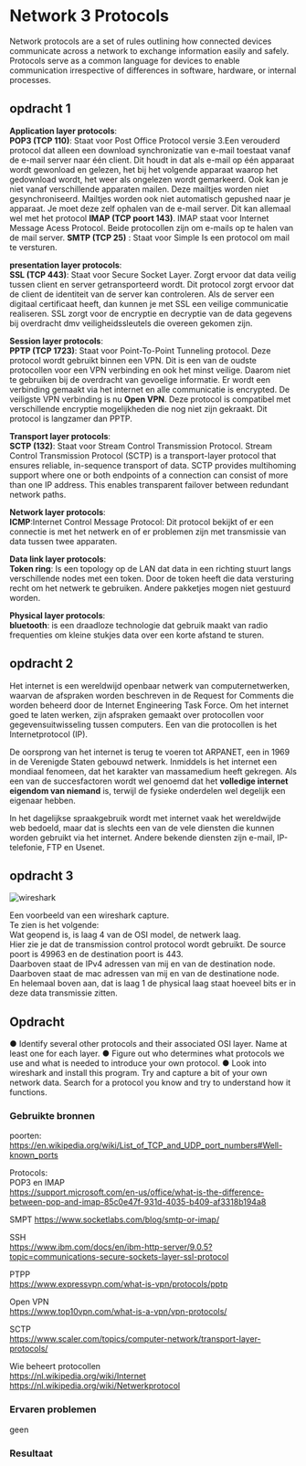 # Network 3 Protocols
Network protocols are a set of rules outlining how connected devices communicate across a network to exchange information easily and safely. Protocols serve as a common language for devices to enable communication irrespective of differences in software, hardware, or internal processes.

## opdracht 1
**Application layer protocols**:  
**POP3 (TCP 110)**: Staat voor Post Office Protocol versie 3.Een verouderd protocol dat alleen een download synchronizatie van e-mail toestaat vanaf de e-mail server naar één client. Dit houdt in dat als e-mail op één apparaat wordt gewonload en gelezen, het bij het volgende apparaat waarop het gedownload wordt, het weer als ongelezen wordt gemarkeerd. Ook kan je niet vanaf verschillende apparaten mailen. Deze mailtjes worden niet gesynchroniseerd. Mailtjes worden ook niet automatisch gepushed naar je apparaat. Je moet deze zelf ophalen van de e-mail server. Dit kan allemaal wel met het protocol **IMAP (TCP poort 143)**. IMAP staat voor Internet Message Acess Protocol. Beide protocollen zijn om e-mails op te halen van de mail server. 
**SMTP (TCP 25)** : Staat voor Simple Is een protocol om mail te versturen. 

**presentation layer protocols**:  
**SSL (TCP 443)**: Staat voor Secure Socket Layer. Zorgt ervoor dat data veilig tussen client en server getransporteerd wordt. Dit protocol zorgt ervoor dat de client de identiteit van de server kan controleren. Als de server een digitaal certificaat heeft, dan kunnen je met SSL een veilige communicatie realiseren. SSL zorgt voor de encryptie en decryptie van de data gegevens bij overdracht dmv veiligheidssleutels die overeen gekomen zijn. 

**Session layer protocols**:     
**PPTP (TCP 1723)**: Staat voor Point-To-Point Tunneling protocol.  Deze protocol wordt gebruikt binnen een VPN. Dit is een van de oudste protocollen voor een VPN verbinding en ook het minst veilige. Daarom niet te gebruiken bij de overdracht van gevoelige informatie. Er wordt een verbinding gemaakt via het internet  en alle communicatie is encrypted. De veiligste VPN verbinding is nu **Open VPN**. Deze protocol is compatibel met verschillende encryptie mogelijkheden die nog niet zijn gekraakt. Dit protocol is langzamer dan PPTP. 

**Transport layer protocols**:  
**SCTP (132)**: Staat voor Stream Control Transmission Protocol. Stream Control Transmission Protocol (SCTP) is a transport-layer protocol that ensures reliable, in-sequence transport of data. SCTP provides multihoming support where one or both endpoints of a connection can consist of more than one IP address. This enables transparent failover between redundant network paths.

**Network layer protocols**:  
**ICMP**:Internet Control Message Protocol: Dit protocol bekijkt of er een connectie is met het netwerk en of er problemen zijn met transmissie van data tussen twee apparaten.     

**Data link layer protocols**:  
**Token ring**: Is een topology op de LAN dat data in een richting stuurt langs verschillende nodes met een token.  Door de token heeft die data versturing recht om het netwerk te gebruiken. Andere pakketjes mogen niet gestuurd worden. 

**Physical layer protocols**:    
**bluetooth**: is een draadloze technologie dat gebruik maakt van radio frequenties om kleine stukjes data over een korte afstand te sturen.
  
## opdracht 2
Het internet is een wereldwijd openbaar netwerk van computernetwerken, waarvan de afspraken worden beschreven in de Request for Comments die worden beheerd door de Internet Engineering Task Force. Om het internet goed te laten werken, zijn afspraken gemaakt over protocollen voor gegevensuitwisseling tussen computers. Een van die protocollen is het Internetprotocol (IP).

De oorsprong van het internet is terug te voeren tot ARPANET, een in 1969 in de Verenigde Staten gebouwd netwerk. Inmiddels is het internet een mondiaal fenomeen, dat het karakter van massamedium heeft gekregen. Als een van de succesfactoren wordt wel genoemd dat het **volledige internet eigendom van niemand** is, terwijl de fysieke onderdelen wel degelijk een eigenaar hebben.

In het dagelijkse spraakgebruik wordt met internet vaak het wereldwijde web bedoeld, maar dat is slechts een van de vele diensten die kunnen worden gebruikt via het internet. Andere bekende diensten zijn e-mail, IP-telefonie, FTP en Usenet. 


## opdracht 3


![wireshark](https://user-images.githubusercontent.com/123589199/231421611-a5c46ca7-2dd0-4d06-aa56-8fa894e162cb.png)


Een voorbeeld van een wireshark capture.  
Te zien is het volgende:  
Wat geopend is, is laag 4 van de OSI model, de netwerk laag.   
Hier zie je dat de transmission control protocol wordt gebruikt. De source poort is 49963 en de destination poort is 443.   
Daarboven staat de IPv4 adressen van mij en van de destination node.  
Daarboven staat de mac adressen van mij en van de destinatione node.  
En helemaal boven aan, dat is laag 1 de physical laag staat hoeveel bits er in deze data transmissie zitten. 


## Opdracht
●	Identify several other protocols and their associated OSI layer. Name at least one for each layer.
●	Figure out who determines what protocols we use and what is needed to introduce your own protocol.
●	Look into wireshark and install this program. Try and capture a bit of your own network data. Search for a protocol you know and try to understand how it functions.



### Gebruikte bronnen
poorten:  
https://en.wikipedia.org/wiki/List_of_TCP_and_UDP_port_numbers#Well-known_ports

Protocols:   
POP3 en IMAP  
https://support.microsoft.com/en-us/office/what-is-the-difference-between-pop-and-imap-85c0e47f-931d-4035-b409-af3318b194a8

SMPT
https://www.socketlabs.com/blog/smtp-or-imap/  

SSH  
https://www.ibm.com/docs/en/ibm-http-server/9.0.5?topic=communications-secure-sockets-layer-ssl-protocol  

PTPP  
https://www.expressvpn.com/what-is-vpn/protocols/pptp

Open VPN  
https://www.top10vpn.com/what-is-a-vpn/vpn-protocols/    

SCTP  
https://www.scaler.com/topics/computer-network/transport-layer-protocols/

Wie beheert protocollen  
https://nl.wikipedia.org/wiki/Internet  
https://nl.wikipedia.org/wiki/Netwerkprotocol


### Ervaren problemen
geen

### Resultaat
